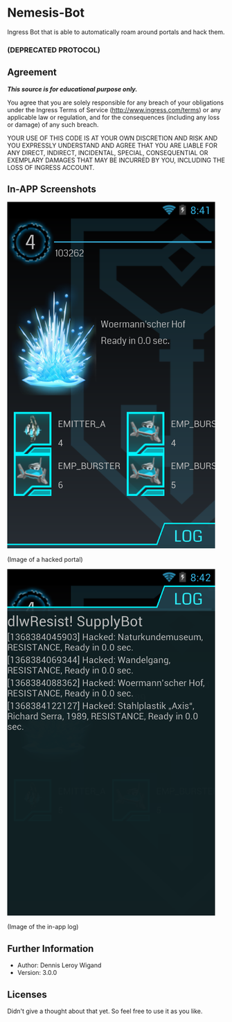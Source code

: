 # Nemesis-Bot

Ingress Bot that is able to automatically roam around portals and hack them.

### (DEPRECATED PROTOCOL)

Agreement
---------

***This source is for educational purpose only.***

You agree that you are solely responsible for any breach of your obligations under the Ingress Terms of Service (http://www.ingress.com/terms) or any applicable law or regulation, and for the consequences (including any loss or damage) of any such breach.

YOUR USE OF THIS CODE IS AT YOUR OWN DISCRETION AND RISK AND YOU EXPRESSLY UNDERSTAND AND AGREE THAT YOU ARE LIABLE FOR ANY DIRECT, INDIRECT, INCIDENTAL, SPECIAL, CONSEQUENTIAL OR EXEMPLARY DAMAGES THAT MAY BE INCURRED BY YOU, INCLUDING THE LOSS OF INGRESS ACCOUNT.

## In-APP Screenshots

![Image of a hacked portal](screenshots/hackedPortal.png "Image of a hacked portal")

(Image of a hacked portal)

![Image of the in-app log](screenshots/hackedLog.png "Image of the in-app log")

(Image of the in-app log)

Further Information
-------------------

* Author: Dennis Leroy Wigand
* Version: 3.0.0

Licenses
--------

Didn't give a thought about that yet. So feel free to use it as you like.
